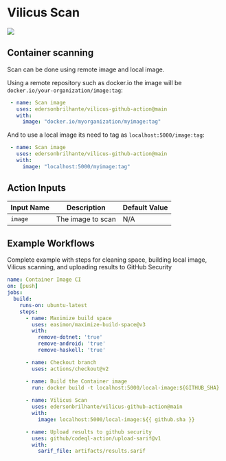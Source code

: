# Vilicus Scan

<p align="left">
  <a href="https://github.com/edersonbrilhante/vilicus-github-action/releases"><img src="https://img.shields.io/github/v/release/edersonbrilhante/vilicus-github-action"/></a>
</p>

## Container scanning

Scan can be done using remote image and local image. 

Using a remote repository such as docker.io the image will be `docker.io/your-organization/image:tag`:
```yaml
 - name: Scan image
   uses: edersonbrilhante/vilicus-github-action@main
   with:
     image: "docker.io/myorganization/myimage:tag"
```

And to use a local image its need to tag as `localhost:5000/image:tag`:
```yaml
 - name: Scan image
   uses: edersonbrilhante/vilicus-github-action@main
   with:
     image: "localhost:5000/myimage:tag"
```

## Action Inputs

| Input Name | Description | Default Value |
|-----------------|-------------|---------------|
| `image` | The image to scan | N/A |

## Example Workflows 

Complete example with steps for cleaning space, building local image, Vilicus scanning, and uploading results to GitHub Security
```yaml
name: Container Image CI
on: [push]
jobs:
  build:
    runs-on: ubuntu-latest
    steps:
      - name: Maximize build space
        uses: easimon/maximize-build-space@v3
        with:
          remove-dotnet: 'true'
          remove-android: 'true'
          remove-haskell: 'true'

      - name: Checkout branch
        uses: actions/checkout@v2

      - name: Build the Container image
        run: docker build -t localhost:5000/local-image:${GITHUB_SHA} . 
      
      - name: Vilicus Scan
        uses: edersonbrilhante/vilicus-github-action@main
        with:
          image: localhost:5000/local-image:${{ github.sha }}

      - name: Upload results to github security
        uses: github/codeql-action/upload-sarif@v1
        with:
          sarif_file: artifacts/results.sarif
```